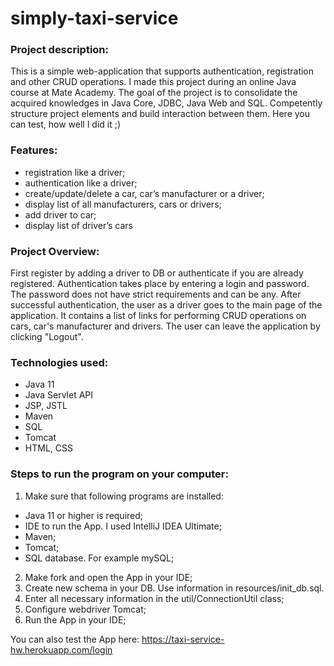 ﻿# simply-taxi-service

### Project description:

This is a simple web-application that supports authentication, registration and other CRUD operations.
I made this project during an online Java course at Mate Academy. The goal of the project is to consolidate the acquired knowledges in Java Core, JDBC, Java Web and SQL. Competently structure project elements and build interaction between them.
Here you can test, how well I did it ;)

### Features:
* registration like a driver;
* authentication like a driver;
* create/update/delete a car, car’s manufacturer or a driver;
* display list of all manufacturers, cars or drivers;
* add driver to car;
* display list of driver’s cars

### Project Overview:

First register by adding a driver to DB or authenticate if you are already registered.
Authentication takes place by entering a login and password. The password does not have strict requirements and can be any.
After successful authentication, the user as a driver goes to the main page of the application. It contains a list of links for performing CRUD operations on cars, car's manufacturer and drivers.
The user can leave the application by clicking "Logout".

### Technologies used:
- Java 11
- Java Servlet API
- JSP, JSTL
- Maven
- SQL
- Tomcat
- HTML, CSS

### Steps to run the program on your computer:
1. Make sure that following programs are installed:
- Java 11 or higher is required;
- IDE to run the App. I used IntelliJ IDEA Ultimate;
- Maven;
- Tomcat;
- SQL database. For example mySQL;
2. Make fork and open the App in your IDE;
3. Create new schema in your DB. Use information in resources/init_db.sql.
4. Enter all necessary information in the util/ConnectionUtil class;
5. Configure webdriver  Tomcat;
6. Run the App in your IDE;

You can also test the App here:
https://taxi-service-hw.herokuapp.com/login
